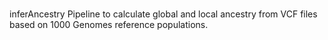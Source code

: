 # 
inferAncestry
Pipeline to calculate global and local ancestry from VCF files based on 1000 Genomes reference populations.
